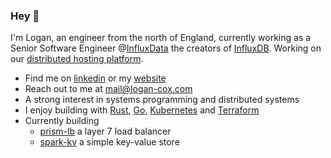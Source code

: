 ### Hey 👋

I'm Logan, an engineer from the north of England, currently working as a Senior Software Engineer @[InfluxData](https://www.influxdata.com/) the creators of [InfluxDB](https://github.com/influxdata/influxdb). Working on our [distributed hosting platform](https://www.influxdata.com/products/influxdb-cloud/dedicated/).

- Find me on [linkedin](https://www.linkedin.com/in/logan-cox-251303163/) or my [website](https://logan-cox.com) 
- Reach out to me at mail@logan-cox.com 
- A strong interest in systems programming and distributed systems
- I enjoy building with [Rust](https://www.rust-lang.org/), [Go](https://go.dev/), [Kubernetes](https://kubernetes.io/) and [Terraform](https://www.terraform.io/) 
- Currently building
    - [prism-lb](https://github.com/logan-bobo/prism-lb) a layer 7 load balancer 
    - [spark-kv](https://github.com/logan-bobo/spark-kv) a simple key-value store 

